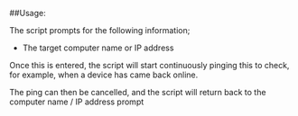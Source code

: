 ##Usage:

The script prompts for the following information;
  -  The target computer name or IP address

Once this is entered, the script will start continuously pinging this to check, for example, when a device has came back online.

The ping can then be cancelled, and the script will return back to the computer name / IP address prompt
